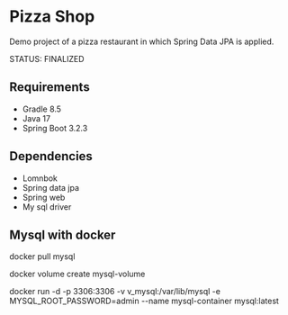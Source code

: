 # Pizza Shop

Demo project of a pizza restaurant in which Spring Data JPA is applied.

STATUS: FINALIZED

## Requirements

- Gradle 8.5
- Java 17
- Spring Boot 3.2.3


## Dependencies
- Lomnbok
- Spring data jpa
- Spring web
- My sql driver



## Mysql with docker
docker pull mysql

docker volume create mysql-volume

docker run -d -p 3306:3306 -v v_mysql:/var/lib/mysql -e MYSQL_ROOT_PASSWORD=admin --name mysql-container mysql:latest